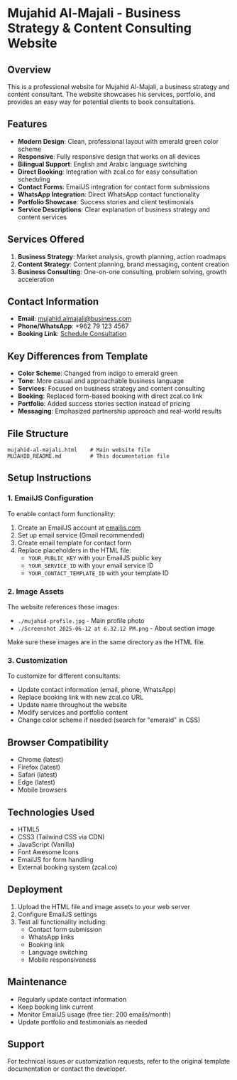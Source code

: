 # Mujahid Al-Majali - Business Strategy & Content Consulting Website

## Overview
This is a professional website for Mujahid Al-Majali, a business strategy and content consultant. The website showcases his services, portfolio, and provides an easy way for potential clients to book consultations.

## Features
- **Modern Design**: Clean, professional layout with emerald green color scheme
- **Responsive**: Fully responsive design that works on all devices
- **Bilingual Support**: English and Arabic language switching
- **Direct Booking**: Integration with zcal.co for easy consultation scheduling
- **Contact Forms**: EmailJS integration for contact form submissions
- **WhatsApp Integration**: Direct WhatsApp contact functionality
- **Portfolio Showcase**: Success stories and client testimonials
- **Service Descriptions**: Clear explanation of business strategy and content services

## Services Offered
1. **Business Strategy**: Market analysis, growth planning, action roadmaps
2. **Content Strategy**: Content planning, brand messaging, content creation
3. **Business Consulting**: One-on-one consulting, problem solving, growth acceleration

## Contact Information
- **Email**: mujahid.almajali@business.com
- **Phone/WhatsApp**: +962 79 123 4567
- **Booking Link**: [Schedule Consultation](https://zcal.co/themajalian/letsworktogether?fbclid=PAZXh0bgNhZW0CMTEAAae4PcRinbdTIkBaXYBNySNOwLw3UWiKJnBJpy4K4b3C_Ce88fIC_h2k9Bf_mQ_aem_InyT-1-4ii6aZtk5FGagbQ)

## Key Differences from Template
- **Color Scheme**: Changed from indigo to emerald green
- **Tone**: More casual and approachable business language
- **Services**: Focused on business strategy and content consulting
- **Booking**: Replaced form-based booking with direct zcal.co link
- **Portfolio**: Added success stories section instead of pricing
- **Messaging**: Emphasized partnership approach and real-world results

## File Structure
```
mujahid-al-majali.html    # Main website file
MUJAHID_README.md         # This documentation file
```

## Setup Instructions

### 1. EmailJS Configuration
To enable contact form functionality:
1. Create an EmailJS account at [emailjs.com](https://emailjs.com)
2. Set up email service (Gmail recommended)
3. Create email template for contact form
4. Replace placeholders in the HTML file:
   - `YOUR_PUBLIC_KEY` with your EmailJS public key
   - `YOUR_SERVICE_ID` with your email service ID
   - `YOUR_CONTACT_TEMPLATE_ID` with your template ID

### 2. Image Assets
The website references these images:
- `./mujahid-profile.jpg` - Main profile photo
- `./Screenshot 2025-06-12 at 6.32.12 PM.png` - About section image

Make sure these images are in the same directory as the HTML file.

### 3. Customization
To customize for different consultants:
- Update contact information (email, phone, WhatsApp)
- Replace booking link with new zcal.co URL
- Update name throughout the website
- Modify services and portfolio content
- Change color scheme if needed (search for "emerald" in CSS)

## Browser Compatibility
- Chrome (latest)
- Firefox (latest)
- Safari (latest)
- Edge (latest)
- Mobile browsers

## Technologies Used
- HTML5
- CSS3 (Tailwind CSS via CDN)
- JavaScript (Vanilla)
- Font Awesome Icons
- EmailJS for form handling
- External booking system (zcal.co)

## Deployment
1. Upload the HTML file and image assets to your web server
2. Configure EmailJS settings
3. Test all functionality including:
   - Contact form submission
   - WhatsApp links
   - Booking link
   - Language switching
   - Mobile responsiveness

## Maintenance
- Regularly update contact information
- Keep booking link current
- Monitor EmailJS usage (free tier: 200 emails/month)
- Update portfolio and testimonials as needed

## Support
For technical issues or customization requests, refer to the original template documentation or contact the developer.